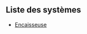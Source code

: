 ## Liste des systèmes

- [Encaisseuse](https://github.com/jv-maintenance/systemes/systemes/encaisseuse.html)